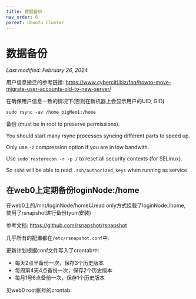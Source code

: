 ```yaml
---
title: 数据备份
nav_order: 6
parent: Ubuntu Cluster
---
```


# 数据备份

*Last modified: February 26, 2024*

用户信息搬迁的参考链接: https://www.cyberciti.biz/faq/howto-move-migrate-user-accounts-old-to-new-server/

在确保用户信息一致的情况下(否则在新机器上会显示用户的UID, GID)

`sudo rsync -av /home bigMem1:/home`

备份 (must be in root to preserve permissions).

You should start many rsync processes syncing different parts to speed up.

Only use `-z` compression option if you are in low bandwith.

Use `sudo restorecon -r -p /` to reset all security contexts (for SELinux).

So `sshd` will be able to read `.ssh/authorized_keys` when running as service.

## 在web0上定期备份loginNode:/home

在web0上的/mnt/loginNode/home以read only方式挂载了loginNode:/home, 使用了rsnapshot进行备份(yum安装)

参考文档: https://github.com/rsnapshot/rsnapshot

几乎所有的配置都在`/etc/rsnapshot.conf`中.

更新计划根据conf文件写入了crontab中:

- 每天2点半备份一次，保存3个历史版本
- 每周第4天4点备份一次，保存2个历史版本
- 每月1号6点备份一次，保存1个历史版本

见web0 root帐号的crontab.

